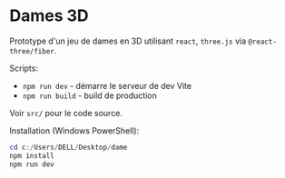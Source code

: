 # Dames 3D

Prototype d'un jeu de dames en 3D utilisant `react`, `three.js` via `@react-three/fiber`.

Scripts:

- `npm run dev` - démarre le serveur de dev Vite
- `npm run build` - build de production

Voir `src/` pour le code source.

Installation (Windows PowerShell):

```powershell
cd c:/Users/DELL/Desktop/dame
npm install
npm run dev
```

